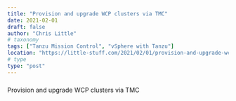 ```yaml
---
title: "Provision and upgrade WCP clusters via TMC"
date: 2021-02-01
draft: false
author: "Chris Little"
# taxonomy
tags: ["Tanzu Mission Control", "vSphere with Tanzu"]
location: "https://little-stuff.com/2021/02/01/provision-and-upgrade-wcp-clusters-via-tmc/"
# type
type: "post"
---
```


### 
Provision and upgrade WCP clusters via TMC
